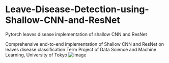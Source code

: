 # Leave-Disease-Detection-using-Shallow-CNN-and-ResNet
Pytorch leaves disease implementation of shallow CNN and ResNet

Comprehensive end-to-end implementation of Shallow CNN and ResNet on leaves disease classification
Term Project of Data Science and Machine Learning, University of Tokyo
![image](https://user-images.githubusercontent.com/36762228/143600080-6236150b-18a9-49a6-b93f-604270deff0d.png)
